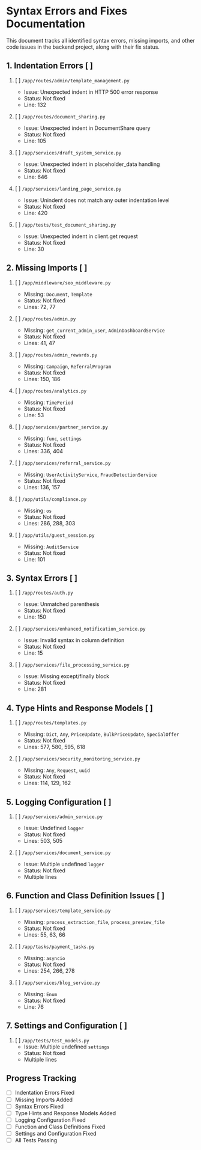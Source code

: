 # Syntax Errors and Fixes Documentation

This document tracks all identified syntax errors, missing imports, and other code issues in the backend project, along with their fix status.

## 1. Indentation Errors [ ]

1. [ ] `/app/routes/admin/template_management.py`
   - Issue: Unexpected indent in HTTP 500 error response
   - Status: Not fixed
   - Line: 132

2. [ ] `/app/routes/document_sharing.py`
   - Issue: Unexpected indent in DocumentShare query
   - Status: Not fixed
   - Line: 105

3. [ ] `/app/services/draft_system_service.py`
   - Issue: Unexpected indent in placeholder_data handling
   - Status: Not fixed
   - Line: 646

4. [ ] `/app/services/landing_page_service.py`
   - Issue: Unindent does not match any outer indentation level
   - Status: Not fixed
   - Line: 420

5. [ ] `/app/tests/test_document_sharing.py`
   - Issue: Unexpected indent in client.get request
   - Status: Not fixed
   - Line: 30

## 2. Missing Imports [ ]

1. [ ] `/app/middleware/seo_middleware.py`
   - Missing: `Document`, `Template`
   - Status: Not fixed
   - Lines: 72, 77

2. [ ] `/app/routes/admin.py`
   - Missing: `get_current_admin_user`, `AdminDashboardService`
   - Status: Not fixed
   - Lines: 41, 47

3. [ ] `/app/routes/admin_rewards.py`
   - Missing: `Campaign`, `ReferralProgram`
   - Status: Not fixed
   - Lines: 150, 186

4. [ ] `/app/routes/analytics.py`
   - Missing: `TimePeriod`
   - Status: Not fixed
   - Line: 53

<!-- marketplace routes removed; migrated to TemplateService -->

6. [ ] `/app/services/partner_service.py`
   - Missing: `func`, `settings`
   - Status: Not fixed
   - Lines: 336, 404

7. [ ] `/app/services/referral_service.py`
   - Missing: `UserActivityService`, `FraudDetectionService`
   - Status: Not fixed
   - Lines: 136, 157

8. [ ] `/app/utils/compliance.py`
   - Missing: `os`
   - Status: Not fixed
   - Lines: 286, 288, 303

9. [ ] `/app/utils/guest_session.py`
   - Missing: `AuditService`
   - Status: Not fixed
   - Line: 101

## 3. Syntax Errors [ ]

1. [ ] `/app/routes/auth.py`
   - Issue: Unmatched parenthesis
   - Status: Not fixed
   - Line: 150

2. [ ] `/app/services/enhanced_notification_service.py`
   - Issue: Invalid syntax in column definition
   - Status: Not fixed
   - Line: 15

3. [ ] `/app/services/file_processing_service.py`
   - Issue: Missing except/finally block
   - Status: Not fixed
   - Line: 281

## 4. Type Hints and Response Models [ ]

1. [ ] `/app/routes/templates.py`
   - Missing: `Dict`, `Any`, `PriceUpdate`, `BulkPriceUpdate`, `SpecialOffer`
   - Status: Not fixed
   - Lines: 577, 580, 595, 618

2. [ ] `/app/services/security_monitoring_service.py`
   - Missing: `Any`, `Request`, `uuid`
   - Status: Not fixed
   - Lines: 114, 129, 162

## 5. Logging Configuration [ ]

1. [ ] `/app/services/admin_service.py`
   - Issue: Undefined `logger`
   - Status: Not fixed
   - Lines: 503, 505

2. [ ] `/app/services/document_service.py`
   - Issue: Multiple undefined `logger`
   - Status: Not fixed
   - Multiple lines

## 6. Function and Class Definition Issues [ ]

1. [ ] `/app/services/template_service.py`
   - Missing: `process_extraction_file`, `process_preview_file`
   - Status: Not fixed
   - Lines: 55, 63, 66

2. [ ] `/app/tasks/payment_tasks.py`
   - Missing: `asyncio`
   - Status: Not fixed
   - Lines: 254, 266, 278

3. [ ] `/app/services/blog_service.py`
   - Missing: `Enum`
   - Status: Not fixed
   - Line: 76

## 7. Settings and Configuration [ ]

1. [ ] `/app/tests/test_models.py`
   - Issue: Multiple undefined `settings`
   - Status: Not fixed
   - Multiple lines

## Progress Tracking

- [ ] Indentation Errors Fixed
- [ ] Missing Imports Added
- [ ] Syntax Errors Fixed
- [ ] Type Hints and Response Models Added
- [ ] Logging Configuration Fixed
- [ ] Function and Class Definitions Fixed
- [ ] Settings and Configuration Fixed
- [ ] All Tests Passing